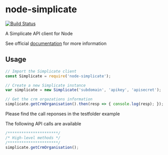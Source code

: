 # node-simplicate
[![Build Status](https://travis-ci.org/peterpeerdeman/node-simplicate.svg?branch=master)](https://travis-ci.org/peterpeerdeman/node-simplicate)

A Simplicate API client for Node

See official [documentation](https://developer.simplicate.com/) for more information 

## Usage
```javascript
// Import the Simplicate client
const Simplicate = require('node-simplicate');

// Create a new Simplicate instance
var simplicate = new Simplicate('subdomain', 'apikey', 'apisecret');

// Get the crm orgazations information
simplicate.getCrmOrganisation().then(resp => { console.log(resp); });
```

Please find the call reponses in the testfolder example

The following API calls are available
```javascript
/**********************/
/* High-level methods */
/**********************/
simplicate.getCrmOrganisation();
```

